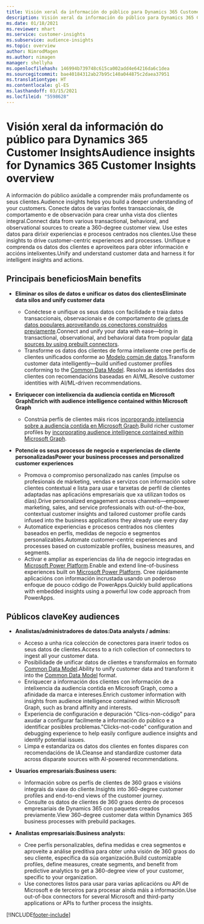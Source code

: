 ```yaml
---
title: Visión xeral da información do público para Dynamics 365 Customer Insights
description: Visión xeral da información do público para Dynamics 365 Customer Insights.
ms.date: 01/18/2021
ms.reviewer: mhart
ms.service: customer-insights
ms.subservice: audience-insights
ms.topic: overview
author: NimrodMagen
ms.author: nimagen
manager: shellyha
ms.openlocfilehash: 146994b739748c615ca002add4e64216da6c1dea
ms.sourcegitcommit: bae40184312ab27b95c140a044875c2daea37951
ms.translationtype: HT
ms.contentlocale: gl-ES
ms.lasthandoff: 03/15/2021
ms.locfileid: "5598628"
---
```

# <a name="audience-insights-for-dynamics-365-customer-insights-overview"></a><span data-ttu-id="3a2a1-103">Visión xeral da información do público para Dynamics 365 Customer Insights</span><span class="sxs-lookup"><span data-stu-id="3a2a1-103">Audience insights for Dynamics 365 Customer Insights overview</span></span>

<span data-ttu-id="3a2a1-104">A información do público axúdalle a comprender máis profundamente os seus clientes.</span><span class="sxs-lookup"><span data-stu-id="3a2a1-104">Audience insights helps you build a deeper understanding of your customers.</span></span> <span data-ttu-id="3a2a1-105">Conecte datos de varias fontes transaccionais, de comportamento e de observación para crear unha vista dos clientes integral.</span><span class="sxs-lookup"><span data-stu-id="3a2a1-105">Connect data from various transactional, behavioral, and observational sources to create a 360-degree customer view.</span></span> <span data-ttu-id="3a2a1-106">Use estes datos para dirixir experiencias e procesos centrados nos clientes.</span><span class="sxs-lookup"><span data-stu-id="3a2a1-106">Use these insights to drive customer-centric experiences and processes.</span></span> <span data-ttu-id="3a2a1-107">Unifique e comprenda os datos dos clientes e aproveiteos para obter información e accións intelixentes.</span><span class="sxs-lookup"><span data-stu-id="3a2a1-107">Unify and understand customer data and harness it for intelligent insights and actions.</span></span>

## <a name="main-benefits"></a><span data-ttu-id="3a2a1-108">Principais beneficios</span><span class="sxs-lookup"><span data-stu-id="3a2a1-108">Main benefits</span></span> 

- <span data-ttu-id="3a2a1-109">**Eliminar os silos de datos e unificar os datos dos clientes**</span><span class="sxs-lookup"><span data-stu-id="3a2a1-109">**Eliminate data silos and unify customer data**</span></span>

  - <span data-ttu-id="3a2a1-110">Conéctese e unifique os seus datos con facilidade e traia datos transaccionais, observacionais e de comportamento de [orixes de datos populares aproveitando os conectores construídos previamente](data-sources.md).</span><span class="sxs-lookup"><span data-stu-id="3a2a1-110">Connect and unify your data with ease—bring in transactional, observational, and behavioral data from popular [data sources by using prebuilt connectors](data-sources.md).</span></span>
  - <span data-ttu-id="3a2a1-111">Transforme os datos dos clientes de forma intelixente cree perfís de clientes unificados conforme ao [Modelo común de datos](/common-data-model/).</span><span class="sxs-lookup"><span data-stu-id="3a2a1-111">Transform customer data intelligently—build unified customer profiles conforming to the [Common Data Model](/common-data-model/).</span></span> <span data-ttu-id="3a2a1-112">Resolva as identidades dos clientes con recomendacións baseadas en AI/ML.</span><span class="sxs-lookup"><span data-stu-id="3a2a1-112">Resolve customer identities with AI/ML-driven recommendations.</span></span>

- <span data-ttu-id="3a2a1-113">**Enriquecer con intelixencia da audiencia contida en Microsoft Graph**</span><span class="sxs-lookup"><span data-stu-id="3a2a1-113">**Enrich with audience intelligence contained within Microsoft Graph**</span></span>

  - <span data-ttu-id="3a2a1-114">Constrúa perfís de clientes máis ricos [incorporando intelixencia sobre a audiencia contida en Microsoft Graph](enrichment-microsoft-graph.md).</span><span class="sxs-lookup"><span data-stu-id="3a2a1-114">Build richer customer profiles by [incorporating audience intelligence contained within Microsoft Graph](enrichment-microsoft-graph.md).</span></span>  

- <span data-ttu-id="3a2a1-115">**Potencie os seus procesos de negocio e experiencias de cliente personalizadas**</span><span class="sxs-lookup"><span data-stu-id="3a2a1-115">**Power your business processes and personalized customer experiences**</span></span>

  - <span data-ttu-id="3a2a1-116">Promova o compromiso personalizado nas canles (impulse os profesionais de márketing, vendas e servizos con información sobre clientes contextual e lista para usar e tarxetas de perfil de clientes adaptadas nas aplicacións empresariais que xa utilizan todos os días).</span><span class="sxs-lookup"><span data-stu-id="3a2a1-116">Drive personalized engagement across channels—empower marketing, sales, and service professionals with out-of-the-box, contextual customer insights and tailored customer profile cards infused into the business applications they already use every day</span></span>
  - <span data-ttu-id="3a2a1-117">Automatice experiencias e procesos centrados nos clientes baseados en perfís, medidas de negocio e segmentos personalizables.</span><span class="sxs-lookup"><span data-stu-id="3a2a1-117">Automate customer-centric experiences and processes based on customizable profiles, business measures, and segments.</span></span>
  - <span data-ttu-id="3a2a1-118">Activar e ampliar as experiencias da liña de negocio integradas en [Microsoft Power Platform](https://powerplatform.microsoft.com/).</span><span class="sxs-lookup"><span data-stu-id="3a2a1-118">Enable and extend line-of-business experiences built on [Microsoft Power Platform](https://powerplatform.microsoft.com/).</span></span> <span data-ttu-id="3a2a1-119">Cree rápidamente aplicacións con información incrustada usando un poderoso enfoque de pouco código de PowerApps.</span><span class="sxs-lookup"><span data-stu-id="3a2a1-119">Quickly build applications with embedded insights using a powerful low code approach from PowerApps.</span></span>  

## <a name="key-audiences"></a><span data-ttu-id="3a2a1-120">Públicos clave</span><span class="sxs-lookup"><span data-stu-id="3a2a1-120">Key audiences</span></span>

- <span data-ttu-id="3a2a1-121">**Analistas/administradores de datos:**</span><span class="sxs-lookup"><span data-stu-id="3a2a1-121">**Data analysts / admins:**</span></span>

  - <span data-ttu-id="3a2a1-122">Acceso a unha rica colección de conectores para inxerir todos os seus datos de clientes.</span><span class="sxs-lookup"><span data-stu-id="3a2a1-122">Access to a rich collection of connectors to ingest all your customer data.</span></span>
  - <span data-ttu-id="3a2a1-123">Posibilidade de unificar datos de clientes e transformalos en formato [Common Data Model](/common-data-model/).</span><span class="sxs-lookup"><span data-stu-id="3a2a1-123">Ability to unify customer data and transform it into the [Common Data Model](/common-data-model/) format.</span></span>
  - <span data-ttu-id="3a2a1-124">Enriquecer a información dos clientes con información de a intelixencia da audiencia contida en Microsoft Graph, como a afinidade da marca e intereses.</span><span class="sxs-lookup"><span data-stu-id="3a2a1-124">Enrich customer information with insights from audience intelligence contained within Microsoft Graph, such as brand affinity and interests.</span></span>
  - <span data-ttu-id="3a2a1-125">Experiencia de configuración e depuración "Clics-non-código" para axudar a configurar facilmente a información do público e a identificar posibles problemas.</span><span class="sxs-lookup"><span data-stu-id="3a2a1-125">"Clicks-not-code" configuration and debugging experience to help easily configure audience insights and identify potential issues.</span></span>
  - <span data-ttu-id="3a2a1-126">Limpa e estandariza os datos dos clientes en fontes dispares con recomendacións de IA.</span><span class="sxs-lookup"><span data-stu-id="3a2a1-126">Cleanse and standardize customer data across disparate sources with AI-powered recommendations.</span></span>  

- <span data-ttu-id="3a2a1-127">**Usuarios empresariais:**</span><span class="sxs-lookup"><span data-stu-id="3a2a1-127">**Business users:**</span></span>

  - <span data-ttu-id="3a2a1-128">Información sobre os perfís de clientes de 360 graos e visións integrais da viaxe do cliente.</span><span class="sxs-lookup"><span data-stu-id="3a2a1-128">Insights into 360-degree customer profiles and end-to-end views of the customer journey.</span></span>
  - <span data-ttu-id="3a2a1-129">Consulte os datos de clientes de 360 graos dentro de procesos empresariais de Dynamics 365 con paquetes creados previamente.</span><span class="sxs-lookup"><span data-stu-id="3a2a1-129">View 360-degree customer data within Dynamics 365 business processes with prebuild packages.</span></span>

- <span data-ttu-id="3a2a1-130">**Analistas empresariais:**</span><span class="sxs-lookup"><span data-stu-id="3a2a1-130">**Business analysts:**</span></span>

  - <span data-ttu-id="3a2a1-131">Cree perfís personalizables, defina medidas e crea segmentos e aproveite a análise preditiva para obter unha visión de 360 graos do seu cliente, específica da súa organización.</span><span class="sxs-lookup"><span data-stu-id="3a2a1-131">Build customizable profiles, define measures, create segments, and benefit from predictive analytics to get a 360-degree view of your customer, specific to your organization.</span></span>  
  - <span data-ttu-id="3a2a1-132">Use conectores listos para usar para varias aplicacións ou API de Microsoft e de terceiros para procesar aínda máis a información.</span><span class="sxs-lookup"><span data-stu-id="3a2a1-132">Use out-of-box connectors for several Microsoft and third-party applications or APIs to further process the insights.</span></span>


[!INCLUDE[footer-include](../includes/footer-banner.md)]
